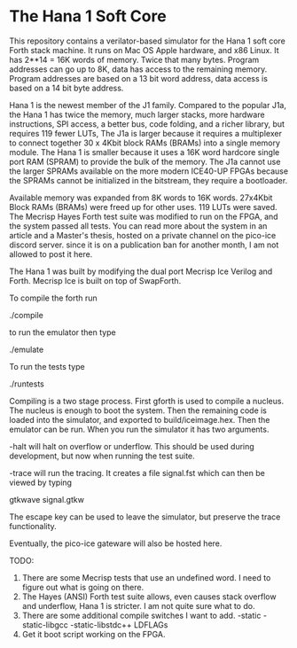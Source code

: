 # The Hana 1 Soft Core

This repository contains a verilator-based simulator for the Hana 1
soft core Forth stack machine. It runs on Mac OS Apple hardware, and
x86 Linux.  It has 2**14 = 16K words of memory.  Twice that many
bytes.  Program addresses can go up to 8K, data has access to the
remaining memory.  Program addresses are based on a 13 bit word
address, data access is based on a 14 bit byte address. 


Hana 1 is the newest member of the J1 family.  Compared to the popular
J1a, the Hana 1 has twice the memory, much larger stacks, more
hardware instructions, SPI access, a better bus, code folding, and a
richer library, but requires 119 fewer LUTs, The J1a is larger because
it requires a multiplexer to connect together 30 x 4Kbit block RAMs
(BRAMs) into a single memory module.  The Hana 1 is smaller because it
uses a 16K word hardcore single port RAM (SPRAM) to provide the bulk
of the memory. The J1a cannot use the larger SPRAMs available on the
more modern ICE40-UP FPGAs because the SPRAMs cannot be initialized in
the bitstream, they require a bootloader.

Available memory was expanded from 8K words to 16K words.  27x4Kbit
Block RAMs (BRAMs) were freed up for other uses.  119 LUTs were saved.
The Mecrisp Hayes Forth test suite was modified to run on the FPGA,
and the system passed all tests.  You can read more about the system
in an article and a Master's thesis, hosted on a private channel on
the pico-ice discord server.  since it is on a publication ban for
another month, I am not allowed to post it here.

The Hana 1 was built by modifying the dual port Mecrisp Ice Verilog
and Forth.  Mecrisp Ice is built on top of SwapForth.

To compile the forth run

./compile

to run the emulator then type

./emulate

To run the tests type 

./runtests 

Compiling is a two stage process.  First gforth is used to compile a
nucleus.  The nucleus is enough to boot the system.  Then the
remaining code is loaded into the simulator, and exported to
build/iceimage.hex.  Then the emulator can be run.  When you run the
simulator it has two arguments.

-halt will halt on overflow or underflow.  This should be used during
development, but now when running the test suite.

-trace will run the tracing.   It creates a file signal.fst which can then
be viewed by typing

gtkwave signal.gtkw

The escape key can be used to leave the simulator, but preserve the
trace functionality.

Eventually, the pico-ice gateware will also be hosted here.

TODO:

1. There are some Mecrisp tests that use an undefined word. I need to figure out what is going on there.
2. The Hayes (ANSI) Forth test suite allows, even causes stack overflow and underflow, Hana 1 is stricter. I am not quite sure what to do.
3. There are some additional compile switches I want to add.
   -static -static-libgcc -static-libstdc++ LDFLAGs
4. Get it boot script working on the FPGA. 